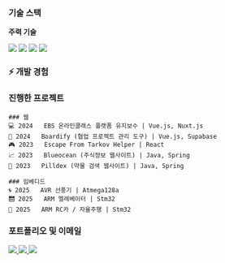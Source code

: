 ### 기술 스택
**주력 기술**
<div>
<img src="https://img.shields.io/badge/JavaScript-F7DF1E?style=for-the-badge&logo=JavaScript&logoColor=black"/>
<img src="https://img.shields.io/badge/Vue.js-4FC08D?style=for-the-badge&logo=vue.js&logoColor=white"/>
<img src="https://img.shields.io/badge/React-61DAFB?style=for-the-badge&logo=react&logoColor=black"/>
<img src="https://img.shields.io/badge/Java-007396?style=for-the-badge&logo=java&logoColor=white"/>
</div>

### ⚡ 개발 경험
### 진행한 프로젝트
```
### 웹
💻 2024   EBS 온라인클래스 플랫폼 유지보수 | Vue.js, Nuxt.js
🔧 2024   Boardify (협업 프로젝트 관리 도구) | Vue.js, Supabase
🎮 2023   Escape From Tarkov Helper | React
📈 2023   Blueocean (주식정보 웹사이트) | Java, Spring
💊 2023   Pilldex (약물 검색 웹사이트) | Java, Spring

### 임베디드
🌀 2025   AVR 선풍기 | Atmega128a
🛗 2025   ARM 엘레베이터 | Stm32
🚗 2025   ARM RC카 / 자율주행 | Stm32
```

### 포트폴리오 및 이메일
<a href="https://webdesklinker.netlify.app/" target="_blank" rel="noopener noreferrer">
    <img src="https://img.shields.io/badge/Portfolio-00C7B7?style=for-the-badge&logo=Netlify&logoColor=white"/>
</a>
<a href="https://minsportfolio.netlify.app//" target="_blank" rel="noopener noreferrer">
    <img src="https://img.shields.io/badge/Portfolio-4285F4?style=for-the-badge&logo=GoogleChrome&logoColor=white"/>
</a>
<a href="mailto:alsvhtks@naver.com">
    <img src="https://img.shields.io/badge/이메일-EA4335?style=for-the-badge&logo=gmail&logoColor=white"/>
</a>
